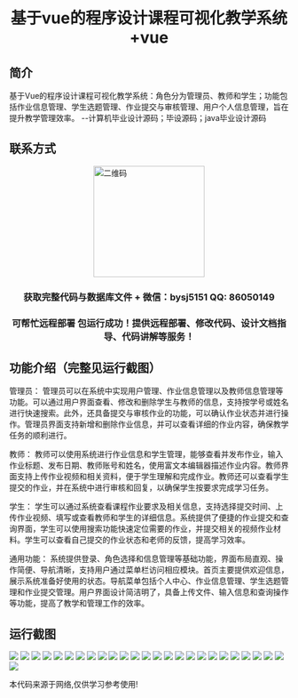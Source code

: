 <p><h1 align="center">基于vue的程序设计课程可视化教学系统+vue</h1></p>

## 简介
基于Vue的程序设计课程可视化教学系统：角色分为管理员、教师和学生；功能包括作业信息管理、学生选题管理、作业提交与审核管理、用户个人信息管理，旨在提升教学管理效率。    --计算机毕业设计源码；毕设源码；java毕业设计源码


## 联系方式
<img src="https://bs-1329754181.cos.ap-shanghai.myqcloud.com/wx.jpg" alt="二维码" style="display: block; margin: 0 auto;" width="200px">
<p><h3 align="center">获取完整代码与数据库文件 + 微信：bysj5151 QQ: 86050149</h3></p>
<p><h3 align="center">可帮忙远程部署 包运行成功！提供远程部署、修改代码、设计文档指导、代码讲解等服务！</h3></p>

## 功能介绍（完整见运行截图）
管理员： 管理员可以在系统中实现用户管理、作业信息管理以及教师信息管理等功能。可以通过用户界面查看、修改和删除学生与教师的信息，支持按学号或姓名进行快速搜索。此外，还具备提交与审核作业的功能，可以确认作业状态并进行操作。管理员界面支持新增和删除作业信息，并可以查看详细的作业内容，确保教学任务的顺利进行。

教师： 教师可以使用系统进行作业信息和学生管理，能够查看并发布作业，输入作业标题、发布日期、教师账号和姓名，使用富文本编辑器描述作业内容。教师界面支持上传作业视频和相关资料，便于学生理解和完成作业。教师还可以查看学生提交的作业，并在系统中进行审核和回复，以确保学生按要求完成学习任务。

学生： 学生可以通过系统查看课程作业要求及相关信息，支持选择提交时间、上传作业视频、填写或查看教师和学生的详细信息。系统提供了便捷的作业提交和查询界面，学生可以使用搜索功能快速定位需要的作业，并提交相关的视频作业材料。学生可以查看自己提交的作业状态和老师的反馈，提高学习效率。

通用功能： 系统提供登录、角色选择和信息管理等基础功能，界面布局直观、操作简便、导航清晰，支持用户通过菜单栏访问相应模块。首页主要提供欢迎信息，展示系统准备好使用的状态。导航菜单包括个人中心、作业信息管理、学生选题管理和作业提交管理。用户界面设计简洁明了，具备上传文件、输入信息和查询操作等功能，提高了教学和管理工作的效率。


## 运行截图
![](https://bs-1329754181.cos.ap-shanghai.myqcloud.com/ssm/VisualTeachingSystem/img/001.jpg)
![](https://bs-1329754181.cos.ap-shanghai.myqcloud.com/ssm/VisualTeachingSystem/img/002.jpg)
![](https://bs-1329754181.cos.ap-shanghai.myqcloud.com/ssm/VisualTeachingSystem/img/003.jpg)
![](https://bs-1329754181.cos.ap-shanghai.myqcloud.com/ssm/VisualTeachingSystem/img/004.jpg)
![](https://bs-1329754181.cos.ap-shanghai.myqcloud.com/ssm/VisualTeachingSystem/img/005.jpg)
![](https://bs-1329754181.cos.ap-shanghai.myqcloud.com/ssm/VisualTeachingSystem/img/006.jpg)
![](https://bs-1329754181.cos.ap-shanghai.myqcloud.com/ssm/VisualTeachingSystem/img/007.jpg)
![](https://bs-1329754181.cos.ap-shanghai.myqcloud.com/ssm/VisualTeachingSystem/img/008.jpg)
![](https://bs-1329754181.cos.ap-shanghai.myqcloud.com/ssm/VisualTeachingSystem/img/009.jpg)
![](https://bs-1329754181.cos.ap-shanghai.myqcloud.com/ssm/VisualTeachingSystem/img/010.jpg)
![](https://bs-1329754181.cos.ap-shanghai.myqcloud.com/ssm/VisualTeachingSystem/img/011.jpg)
![](https://bs-1329754181.cos.ap-shanghai.myqcloud.com/ssm/VisualTeachingSystem/img/012.jpg)
![](https://bs-1329754181.cos.ap-shanghai.myqcloud.com/ssm/VisualTeachingSystem/img/013.jpg)
![](https://bs-1329754181.cos.ap-shanghai.myqcloud.com/ssm/VisualTeachingSystem/img/014.jpg)
![](https://bs-1329754181.cos.ap-shanghai.myqcloud.com/ssm/VisualTeachingSystem/img/015.jpg)
![](https://bs-1329754181.cos.ap-shanghai.myqcloud.com/ssm/VisualTeachingSystem/img/016.jpg)
![](https://bs-1329754181.cos.ap-shanghai.myqcloud.com/ssm/VisualTeachingSystem/img/017.jpg)
![](https://bs-1329754181.cos.ap-shanghai.myqcloud.com/ssm/VisualTeachingSystem/img/018.jpg)
![](https://bs-1329754181.cos.ap-shanghai.myqcloud.com/ssm/VisualTeachingSystem/img/019.jpg)
![](https://bs-1329754181.cos.ap-shanghai.myqcloud.com/ssm/VisualTeachingSystem/img/020.jpg)
![](https://bs-1329754181.cos.ap-shanghai.myqcloud.com/ssm/VisualTeachingSystem/img/021.jpg)
![](https://bs-1329754181.cos.ap-shanghai.myqcloud.com/ssm/VisualTeachingSystem/img/022.jpg)
![](https://bs-1329754181.cos.ap-shanghai.myqcloud.com/ssm/VisualTeachingSystem/img/023.jpg)
![](https://bs-1329754181.cos.ap-shanghai.myqcloud.com/ssm/VisualTeachingSystem/img/024.jpg)
![](https://bs-1329754181.cos.ap-shanghai.myqcloud.com/ssm/VisualTeachingSystem/img/025.jpg)
![](https://bs-1329754181.cos.ap-shanghai.myqcloud.com/ssm/VisualTeachingSystem/img/026.jpg)

<p>本代码来源于网络,仅供学习参考使用!</p>
